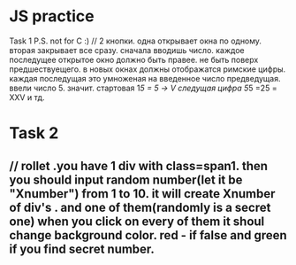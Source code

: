 # JS practice
Task 1
P.S. not for C :)
//
2 кнопки. одна открывает окна по одному. вторая закрывает все сразу.
сначала вводишь число. каждое последущее открытое окно должно быть правее.
не быть поверх предшествуещего. в новых окнах должны отображатся римские цифры.
каждая последущая это умноженая на введенное число предведущая.
ввели число 5. значит. стартовая 1*5 = 5 -> V следущая цифра 5*5 =25 = XXV и тд.

# Task 2

// rollet .you have 1 div with class=span1. then you should input random number(let it be "Xnumber") from 1 to 10. it will create Xnumber of div's . and one of them(randomly is a secret one) when you click on every of them it shoul change background color. red - if false and green if you find secret number. 
--------------------------------
<head>
		<title>dom</title>
		<style>
			.span1 {
				display: block;
				width: 50px;
				height: 50px;
				background: yellow;
				margin: 10px;
				float: left;
			}

			.spanRed{
				background: red;
				display: block;
				width: 50px;
				height: 50px;
				margin: 10px;
				float: left;
			}

			.spanGreen{
				background: green;
				display: block;
				width: 50px;
				height: 50px;
				margin: 10px;
				float: left;
			}

		</style>
	</head>
  
  
